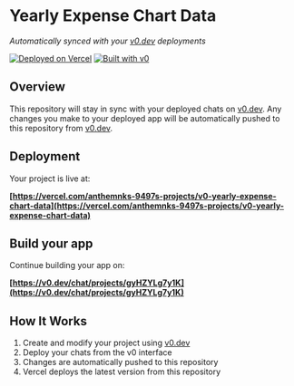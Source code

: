 # Yearly Expense Chart Data

*Automatically synced with your [v0.dev](https://v0.dev) deployments*

[![Deployed on Vercel](https://img.shields.io/badge/Deployed%20on-Vercel-black?style=for-the-badge&logo=vercel)](https://vercel.com/anthemnks-9497s-projects/v0-yearly-expense-chart-data)
[![Built with v0](https://img.shields.io/badge/Built%20with-v0.dev-black?style=for-the-badge)](https://v0.dev/chat/projects/gyHZYLg7y1K)

## Overview

This repository will stay in sync with your deployed chats on [v0.dev](https://v0.dev).
Any changes you make to your deployed app will be automatically pushed to this repository from [v0.dev](https://v0.dev).

## Deployment

Your project is live at:

**[https://vercel.com/anthemnks-9497s-projects/v0-yearly-expense-chart-data](https://vercel.com/anthemnks-9497s-projects/v0-yearly-expense-chart-data)**

## Build your app

Continue building your app on:

**[https://v0.dev/chat/projects/gyHZYLg7y1K](https://v0.dev/chat/projects/gyHZYLg7y1K)**

## How It Works

1. Create and modify your project using [v0.dev](https://v0.dev)
2. Deploy your chats from the v0 interface
3. Changes are automatically pushed to this repository
4. Vercel deploys the latest version from this repository
